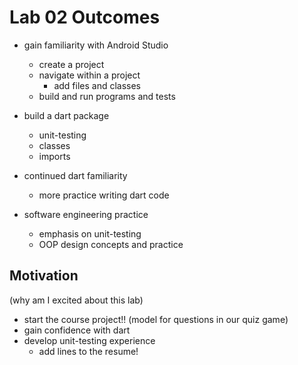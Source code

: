 # Lab 02 Outcomes

- gain familiarity with Android Studio
  - create a project
  - navigate within a project
    - add files and classes
  - build and run programs and tests

- build a dart package
  - unit-testing
  - classes
  - imports

- continued dart familiarity
  - more practice writing dart code

- software engineering practice
  - emphasis on unit-testing
  - OOP design concepts and practice

## Motivation

(why am I excited about this lab)

- start the course project!! (model for questions in our quiz game)
- gain confidence with dart
- develop unit-testing experience
  - add lines to the resume!
